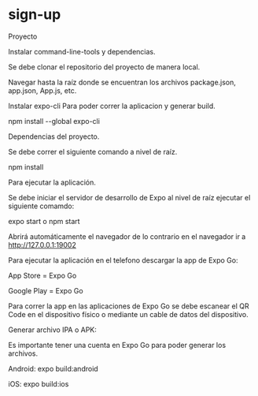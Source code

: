 # sign-up
Proyecto

Instalar command-line-tools y dependencias.

Se debe clonar el repositorio del proyecto de manera local.

Navegar hasta la raíz donde se encuentran los archivos package.json, app.json, App.js, etc.
 

Instalar expo-cli Para poder correr la aplicacion y generar build.

npm install --global expo-cli

Dependencias del proyecto.

Se debe correr el siguiente comando a nivel de raíz.

npm install


Para ejecutar la aplicación.

Se debe iniciar el servidor de desarrollo de Expo al nivel de raíz ejecutar el siguiente comamdo:

expo start o npm start

Abrirá automáticamente el navegador de lo contrario en el navegador ir a http://127.0.0.1:19002


Para ejecutar la aplicación en el telefono descargar la app de Expo Go:

App Store = Expo Go

Google Play = Expo Go

Para correr la app en las aplicaciones de Expo Go se debe escanear el QR Code en el dispositivo físico o mediante un cable de datos del dispositivo.


Generar archivo IPA o APK:

Es importante tener una cuenta en Expo Go para poder generar los archivos.

Android: 
expo build:android

iOS: 
expo build:ios
